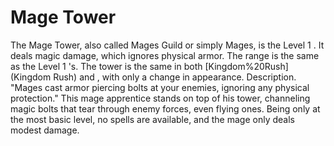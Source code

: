 # Mage Tower

The Mage Tower, also called Mages Guild or simply Mages, is the Level 1 . It deals magic damage, which ignores physical armor. The range is the same as the Level 1 's. The tower is the same in both [Kingdom%20Rush](Kingdom Rush) and , with only a change in appearance.
Description.
"Mages cast armor piercing bolts at your enemies, ignoring any physical protection."
This mage apprentice stands on top of his tower, channeling magic bolts that tear through enemy forces, even flying ones. Being only at the most basic level, no spells are available, and the mage only deals modest damage.